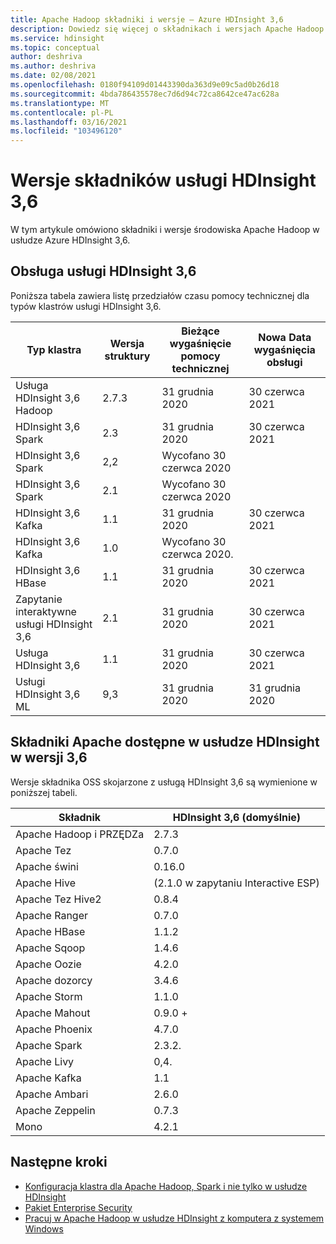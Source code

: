 ```yaml
---
title: Apache Hadoop składniki i wersje — Azure HDInsight 3,6
description: Dowiedz się więcej o składnikach i wersjach Apache Hadoop w usłudze Azure HDInsight 3,6.
ms.service: hdinsight
ms.topic: conceptual
author: deshriva
ms.author: deshriva
ms.date: 02/08/2021
ms.openlocfilehash: 0180f94109d01443390da363d9e09c5ad0b26d18
ms.sourcegitcommit: 4bda786435578ec7d6d94c72ca8642ce47ac628a
ms.translationtype: MT
ms.contentlocale: pl-PL
ms.lasthandoff: 03/16/2021
ms.locfileid: "103496120"
---
```

# <a name="hdinsight-36-component-versions"></a>Wersje składników usługi HDInsight 3,6

W tym artykule omówiono składniki i wersje środowiska Apache Hadoop w usłudze Azure HDInsight 3,6.

## <a name="support-for-hdinsight-36"></a>Obsługa usługi HDInsight 3,6

Poniższa tabela zawiera listę przedziałów czasu pomocy technicznej dla typów klastrów usługi HDInsight 3,6.

| Typ klastra                    | Wersja struktury | Bieżące wygaśnięcie pomocy technicznej        | Nowa Data wygaśnięcia obsługi |
|---------------------------------|-------------------|-----------------------------------|-----------------------------|
| Usługa HDInsight 3,6 Hadoop            | 2.7.3             | 31 grudnia 2020                      | 30 czerwca 2021               |
| HDInsight 3,6 Spark             | 2.3               | 31 grudnia 2020                      | 30 czerwca 2021               |
| HDInsight 3,6 Spark             | 2,2               | Wycofano 30 czerwca 2020          |                             |
| HDInsight 3,6 Spark             | 2.1               | Wycofano 30 czerwca 2020          |                             |
| HDInsight 3,6 Kafka             | 1.1               | 31 grudnia 2020                      | 30 czerwca 2021               |
| HDInsight 3,6 Kafka             | 1.0               | Wycofano 30 czerwca 2020.         |                             |
| HDInsight 3,6 HBase             | 1.1               | 31 grudnia 2020                      | 30 czerwca 2021               |
| Zapytanie interaktywne usługi HDInsight 3,6 | 2.1               | 31 grudnia 2020                      | 30 czerwca 2021               |
| Usługa HDInsight 3,6             | 1.1               | 31 grudnia 2020                      | 30 czerwca 2021               |
| Usługi HDInsight 3,6 ML      | 9,3               | 31 grudnia 2020                      | 31 grudnia 2020                |
## <a name="apache-components-available-with-hdinsight-version-36"></a>Składniki Apache dostępne w usłudze HDInsight w wersji 3,6

Wersje składnika OSS skojarzone z usługą HDInsight 3,6 są wymienione w poniższej tabeli.

| Składnik              | HDInsight 3,6 (domyślnie)     |
|------------------------|-----------------------------|
| Apache Hadoop i PRZĘDZa | 2.7.3                       |
| Apache Tez             | 0.7.0                       |
| Apache świni             | 0.16.0                      |
| Apache Hive            | (2.1.0 w zapytaniu Interactive ESP) |
| Apache Tez Hive2       | 0.8.4                       |
| Apache Ranger          | 0.7.0                       |
| Apache HBase           | 1.1.2                       |
| Apache Sqoop           | 1.4.6                       |
| Apache Oozie           | 4.2.0                       |
| Apache dozorcy       | 3.4.6                       |
| Apache Storm           | 1.1.0                       |
| Apache Mahout          | 0.9.0 +                      |
| Apache Phoenix         | 4.7.0                       |
| Apache Spark           | 2.3.2.                      |
| Apache Livy            | 0,4.                        |
| Apache Kafka           | 1.1                         |
| Apache Ambari          | 2.6.0                       |
| Apache Zeppelin        | 0.7.3                       |
| Mono                   | 4.2.1                       |

## <a name="next-steps"></a>Następne kroki

- [Konfiguracja klastra dla Apache Hadoop, Spark i nie tylko w usłudze HDInsight](hdinsight-hadoop-provision-linux-clusters.md)
- [Pakiet Enterprise Security](./enterprise-security-package.md)
- [Pracuj w Apache Hadoop w usłudze HDInsight z komputera z systemem Windows](hdinsight-hadoop-windows-tools.md)